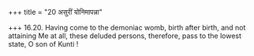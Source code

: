 +++
title = "20 असुरीं योनिमापन्ना"

+++
16.20. Having come to the demoniac womb, birth after birth, and not
attaining Me at all, these deluded persons, therefore, pass to the
lowest state, O son of Kunti !
